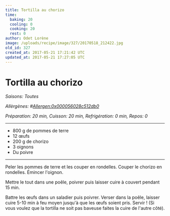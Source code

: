 ```yaml
---
title: Tortilla au chorizo
time:
  baking: 20
  cooling: 0
  cooking: 20
  rest: 0
author: Odet Lorène
image: /uploads/recipe/image/327/20170518_212422.jpg
old_id: 327
created_at: 2017-05-21 17:21:42 UTC
updated_at: 2017-05-21 17:27:05 UTC
---
```


# Tortilla au chorizo

_Saisons: Toutes_

_Allèrgènes: #<Allergen:0x000056028c512db0>_

_Préparation: 20 min, Cuisson: 20 min, Refrigération: 0 min, Repos: 0_

---

- 800 g de pommes de terre
- 12 œufs
- 200 g de chorizo
- 3 oignons
- Du poivre

---

Peler les pommes de terre et les couper en rondelles. Couper le chorizo en rondelles. Émincer l'oignon.

Mettre le tout dans une poêle, poivrer puis laisser cuire à couvert pendant 15 min.

Battre les œufs dans un saladier puis poivrer. Verser dans la poêle, laisser cuire 5-10 min à feu moyen jusqu'à que les œufs soient pris. Servir ! (Si vous voulez que la tortilla ne soit pas baveuse faites la cuire de l'autre côté).
